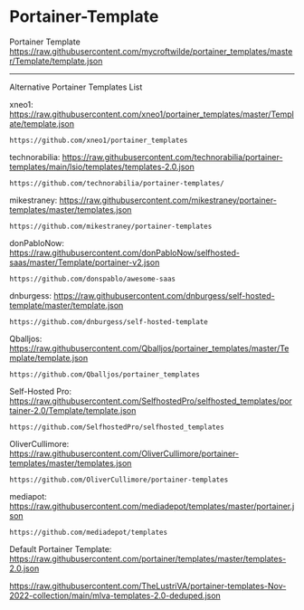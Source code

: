 # Portainer-Template
Portainer Template
https://raw.githubusercontent.com/mycroftwilde/portainer_templates/master/Template/template.json

-------------------------------------------------------------------------------------------------

Alternative Portainer Templates List

xneo1: https://raw.githubusercontent.com/xneo1/portainer_templates/master/Template/template.json

    https://github.com/xneo1/portainer_templates

technorabilia: https://raw.githubusercontent.com/technorabilia/portainer-templates/main/lsio/templates/templates-2.0.json

    https://github.com/technorabilia/portainer-templates/

mikestraney: https://raw.githubusercontent.com/mikestraney/portainer-templates/master/templates.json

    https://github.com/mikestraney/portainer-templates

donPabloNow: https://raw.githubusercontent.com/donPabloNow/selfhosted-saas/master/Template/portainer-v2.json

    https://github.com/donspablo/awesome-saas

dnburgess: https://raw.githubusercontent.com/dnburgess/self-hosted-template/master/template.json

    https://github.com/dnburgess/self-hosted-template

Qballjos: https://raw.githubusercontent.com/Qballjos/portainer_templates/master/Template/template.json

    https://github.com/Qballjos/portainer_templates

Self-Hosted Pro: https://raw.githubusercontent.com/SelfhostedPro/selfhosted_templates/portainer-2.0/Template/template.json

    https://github.com/SelfhostedPro/selfhosted_templates

OliverCullimore: https://raw.githubusercontent.com/OliverCullimore/portainer-templates/master/templates.json

    https://github.com/OliverCullimore/portainer-templates

mediapot: https://raw.githubusercontent.com/mediadepot/templates/master/portainer.json

    https://github.com/mediadepot/templates

Default Portainer Template: https://raw.githubusercontent.com/portainer/templates/master/templates-2.0.json

https://raw.githubusercontent.com/TheLustriVA/portainer-templates-Nov-2022-collection/main/mlva-templates-2.0-deduped.json

